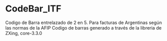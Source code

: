 # CodeBar_ITF
Codigo de Barra entrelazado de 2 en 5. Para facturas de Argentinas según las normas de la AFIP
Codigo de barras generado a través de la libreria de ZXing, core-3.3.0
